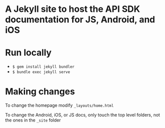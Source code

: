 # A Jekyll site to host the API SDK documentation for JS, Android, and iOS

# Run locally

* `$ gem install jekyll bundler`
* `$ bundle exec jekyll serve`

# Making changes

To change the homepage modify `_layouts/home.html`

To change the Android, iOS, or JS docs, only touch the top level folders, not the ones in the `_site` folder
